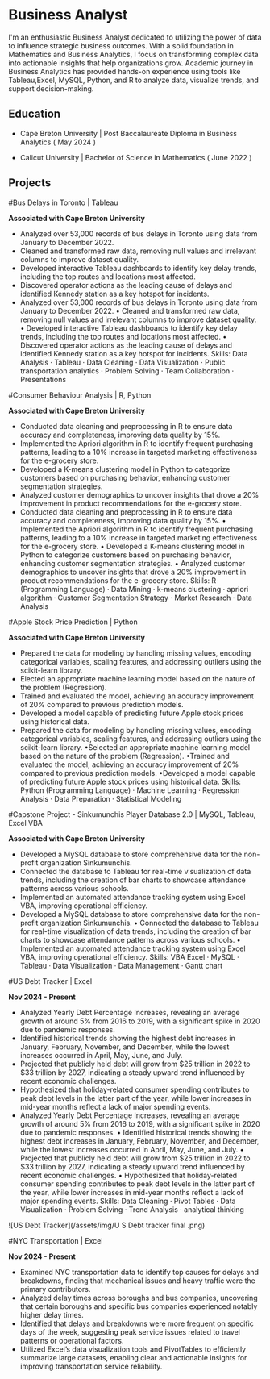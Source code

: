 # Business Analyst
I'm an enthusiastic Business Analyst dedicated to utilizing the power of data to influence strategic business outcomes. With a solid foundation in Mathematics and Business Analytics, I focus on transforming complex data into actionable insights that help organizations grow.
Academic journey in Business Analytics has provided hands-on experience using tools like Tableau,Excel, MySQL, Python, and R to analyze data, visualize trends, and support decision-making.    
  
## Education
- Cape Breton University | Post Baccalaureate Diploma in Business Analytics ( May 2024 )

- Calicut University | Bachelor of Science in Mathematics ( June 2022 )

## Projects

#Bus Delays in Toronto | Tableau

**Associated with Cape Breton University**
- Analyzed over 53,000 records of bus delays in Toronto using data from January to December 2022.
- Cleaned and transformed raw data, removing null values and irrelevant columns to improve dataset quality.
- Developed interactive Tableau dashboards to identify key delay trends, including the top routes and locations most affected.
- Discovered operator actions as the leading cause of delays and identified Kennedy station as a key hotspot for incidents.
- Analyzed over 53,000 records of bus delays in Toronto using data from January to December 2022. • Cleaned and transformed raw data, removing null values and irrelevant columns to improve dataset quality. • Developed interactive Tableau dashboards to identify key delay trends, including the top routes and locations most affected. • Discovered operator actions as the leading cause of delays and identified Kennedy station as a key hotspot for incidents.
Skills: Data Analysis · Tableau · Data Cleaning · Data Visualization · Public transportation analytics · Problem Solving · Team Collaboration · Presentations

#Consumer Behaviour Analysis | R, Python

**Associated with Cape Breton University**
- Conducted data cleaning and preprocessing in R to ensure data accuracy and completeness, improving data quality by 15%.
- Implemented the Apriori algorithm in R to identify frequent purchasing patterns, leading to a 10% increase in targeted marketing effectiveness for the e-grocery store.
- Developed a K-means clustering model in Python to categorize customers based on purchasing behavior, enhancing customer segmentation strategies.
- Analyzed customer demographics to uncover insights that drove a 20% improvement in product recommendations for the e-grocery store.
- Conducted data cleaning and preprocessing in R to ensure data accuracy and completeness, improving data quality by 15%. • Implemented the Apriori algorithm in R to identify frequent purchasing patterns, leading to a 10% increase in targeted marketing effectiveness for the e-grocery store. • Developed a K-means clustering model in Python to categorize customers based on purchasing behavior, enhancing customer segmentation strategies. • Analyzed customer demographics to uncover insights that drove a 20% improvement in product recommendations for the e-grocery store.
Skills: R (Programming Language) · Data Mining · k-means clustering · apriori algorithm · Customer Segmentation Strategy · Market Research · Data Analysis

#Apple Stock Price Prediction | Python

**Associated with Cape Breton University**
- Prepared the data for modeling by handling missing values, encoding categorical variables, scaling features, and addressing outliers using the scikit-learn library.
- Elected an appropriate machine learning model based on the nature of the problem (Regression).
- Trained and evaluated the model, achieving an accuracy improvement of 20% compared to previous prediction models.
- Developed a model capable of predicting future Apple stock prices using historical data.
- Prepared the data for modeling by handling missing values, encoding categorical variables, scaling features, and addressing outliers using the scikit-learn library. •Selected an appropriate machine learning model based on the nature of the problem (Regression). •Trained and evaluated the model, achieving an accuracy improvement of 20% compared to previous prediction models. •Developed a model capable of predicting future Apple stock prices using historical data.
Skills: Python (Programming Language) · Machine Learning · Regression Analysis · Data Preparation · Statistical Modeling

#Capstone Project - Sinkumunchis Player Database 2.0 | MySQL, Tableau, Excel VBA

**Associated with Cape Breton University**
- Developed a MySQL database to store comprehensive data for the non-profit organization Sinkumunchis.
- Connected the database to Tableau for real-time visualization of data trends, including the creation of bar charts to showcase attendance patterns across various schools.
- Implemented an automated attendance tracking system using Excel VBA, improving operational efficiency.
- Developed a MySQL database to store comprehensive data for the non-profit organization Sinkumunchis. • Connected the database to Tableau for real-time visualization of data trends, including the creation of bar charts to showcase attendance patterns across various schools. • Implemented an automated attendance tracking system using Excel VBA, improving operational efficiency.
Skills: VBA Excel · MySQL · Tableau · Data Visualization · Data Management · Gantt chart

#US Debt Tracker | Excel

**Nov 2024 - Present**
- Analyzed Yearly Debt Percentage Increases, revealing an average growth of around 5% from 2016 to 2019, with a significant spike in 2020 due to pandemic responses.
- Identified historical trends showing the highest debt increases in January, February, November, and December, while the lowest increases occurred in April, May, June, and July.
- Projected that publicly held debt will grow from $25 trillion in 2022 to $33 trillion by 2027, indicating a steady upward trend influenced by recent economic challenges.
- Hypothesized that holiday-related consumer spending contributes to peak debt levels in the latter part of the year, while lower increases in mid-year months reflect a lack of major spending events.
- Analyzed Yearly Debt Percentage Increases, revealing an average growth of around 5% from 2016 to 2019, with a significant spike in 2020 due to pandemic responses. • Identified historical trends showing the highest debt increases in January, February, November, and December, while the lowest increases occurred in April, May, June, and July. • Projected that publicly held debt will grow from $25 trillion in 2022 to $33 trillion by 2027, indicating a steady upward trend influenced by recent economic challenges. • Hypothesized that holiday-related consumer spending contributes to peak debt levels in the latter part of the year, while lower increases in mid-year months reflect a lack of major spending events.
Skills: Data Cleaning · Pivot Tables · Data Visualization · Problem Solving · Trend Analysis · analytical thinking

![US Debt Tracker](/assets/img/U S Debt tracker final .png)

#NYC Transportation | Excel

**Nov 2024 - Present**
- Examined NYC transportation data to identify top causes for delays and breakdowns, finding that mechanical issues and heavy traffic were the primary contributors.
- Analyzed delay times across boroughs and bus companies, uncovering that certain boroughs and specific bus companies experienced notably higher delay times.
- Identified that delays and breakdowns were more frequent on specific days of the week, suggesting peak service issues related to travel patterns or operational factors.
- Utilized Excel’s data visualization tools and PivotTables to efficiently summarize large datasets, enabling clear and actionable insights for improving transportation service reliability.
